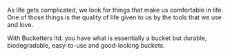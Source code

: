 As life gets complicated, we look for things that make us comfortable in life. One of those things is the quality of life given to us by the tools that we use and love.

With Bucketters ltd. you have what is essentially a bucket but durable, biodegradable,
easy-to-use and good-looking buckets.
